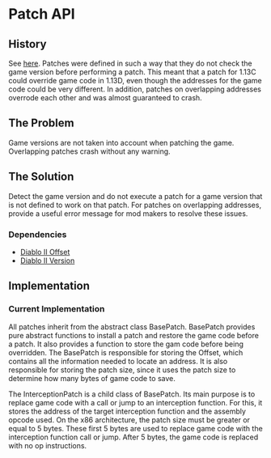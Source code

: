 # Patch API

## History

See [here](../Diablo_II/Version/). Patches were defined in such a way that they do not check the game version before performing a patch. This meant that a patch for 1.13C could override game code in 1.13D, even though the addresses for the game code could be very different. In addition, patches on overlapping addresses overrode each other and was almost guaranteed to crash.

## The Problem

Game versions are not taken into account when patching the game. Overlapping patches crash without any warning.

## The Solution

Detect the game version and do not execute a patch for a game version that is not defined to work on that patch. For patches on overlapping addresses, provide a useful error message for mod makers to resolve these issues.

### Dependencies

- [Diablo II Offset](../Diablo_II/Offset/)
- [Diablo II Version](../Diablo_II/Version/)

## Implementation

### Current Implementation

All patches inherit from the abstract class BasePatch. BasePatch provides pure abstract functions to install a patch and restore the game code before a patch. It also provides a function to store the gam code before being overridden. The BasePatch is responsible for storing the Offset, which contains all the information needed to locate an address. It is also responsible for storing the patch size, since it uses the patch size to determine how many bytes of game code to save.

The InterceptionPatch is a child class of BasePatch. Its main purpose is to replace game code with a call or jump to an interception function. For this, it stores the address of the target interception function and the assembly opcode used. On the x86 architecture, the patch size must be greater or equal to 5 bytes. These first 5 bytes are used to replace game code with the interception function call or jump. After 5 bytes, the game code is replaced with no op instructions.
